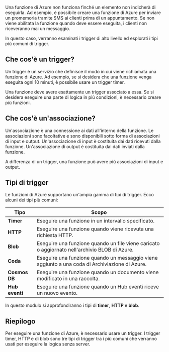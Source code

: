 Una funzione di Azure non funziona finché un elemento non indicherà di eseguirla. Ad esempio, è possibile creare una funzione di Azure per inviare un promemoria tramite SMS ai clienti prima di un appuntamento. Se non viene abilitata la funzione quando deve essere eseguita, i clienti non riceveranno mai un messaggio.

In questo caso, verranno esaminati i trigger di alto livello ed esplorati i tipi più comuni di trigger.

## <a name="what-is-a-trigger"></a>Che cos'è un trigger?

Un trigger è un servizio che definisce il modo in cui viene richiamata una funzione di Azure. Ad esempio, se si desidera che una funzione venga eseguita ogni 10 minuti, è possibile usare un trigger timer.

Una funzione deve avere esattamente un trigger associato a essa. Se si desidera eseguire una parte di logica in più condizioni, è necessario creare più funzioni.

## <a name="what-is-a-binding"></a>Che cos'è un'associazione?

Un'associazione è una connessione ai dati all'interno della funzione. Le associazioni sono facoltative e sono disponibili sotto forma di associazioni di input e output. Un'associazione di input è costituita dai dati ricevuti dalla funzione. Un'associazione di output è costituita dai dati inviati dalla funzione.

A differenza di un trigger, una funzione può avere più associazioni di input e output.

## <a name="types-of-triggers"></a>Tipi di trigger

Le funzioni di Azure supportano un'ampia gamma di tipi di trigger. Ecco alcuni dei tipi più comuni:

| Tipo | Scopo |
| --- | --- |
| **Timer** | Eseguire una funzione in un intervallo specificato. |
| **HTTP** | Eseguire una funzione quando viene ricevuta una richiesta HTTP. |
| **Blob** | Eseguire una funzione quando un file viene caricato o aggiornato nell'archivio BLOB di Azure. |
| **Coda** | Eseguire una funzione quando un messaggio viene aggiunto a una coda di Archiviazione di Azure. |
| **Cosmos DB** | Eseguire una funzione quando un documento viene modificato in una raccolta. |
| **Hub eventi** | Eseguire una funzione quando un Hub eventi riceve un nuovo evento. |

In questo modulo si approfondiranno i tipi di **timer**, **HTTP** e **blob**.

## <a name="summary"></a>Riepilogo

Per eseguire una funzione di Azure, è necessario usare un trigger. I trigger timer, HTTP e di blob sono tre tipi di trigger tra i più comuni che verranno usati per eseguire la logica senza server.
